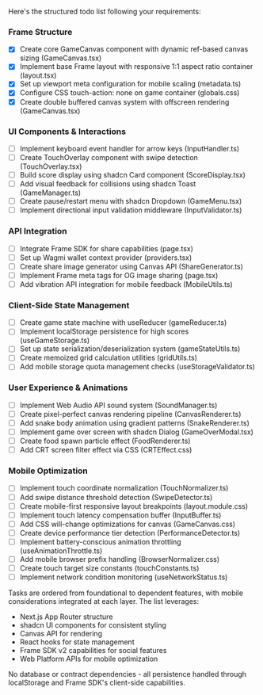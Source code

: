 Here's the structured todo list following your requirements:

### Frame Structure
- [x] Create core GameCanvas component with dynamic ref-based canvas sizing (GameCanvas.tsx)
- [x] Implement base Frame layout with responsive 1:1 aspect ratio container (layout.tsx)
- [x] Set up viewport meta configuration for mobile scaling (metadata.ts)
- [x] Configure CSS touch-action: none on game container (globals.css)
- [x] Create double buffered canvas system with offscreen rendering (GameCanvas.tsx)

### UI Components & Interactions
- [ ] Implement keyboard event handler for arrow keys (InputHandler.ts)
- [ ] Create TouchOverlay component with swipe detection (TouchOverlay.tsx)
- [ ] Build score display using shadcn Card component (ScoreDisplay.tsx)
- [ ] Add visual feedback for collisions using shadcn Toast (GameManager.ts)
- [ ] Create pause/restart menu with shadcn Dropdown (GameMenu.tsx)
- [ ] Implement directional input validation middleware (InputValidator.ts)

### API Integration
- [ ] Integrate Frame SDK for share capabilities (page.tsx)
- [ ] Set up Wagmi wallet context provider (providers.tsx)
- [ ] Create share image generator using Canvas API (ShareGenerator.ts)
- [ ] Implement Frame meta tags for OG image sharing (page.tsx)
- [ ] Add vibration API integration for mobile feedback (MobileUtils.ts)

### Client-Side State Management
- [ ] Create game state machine with useReducer (gameReducer.ts)
- [ ] Implement localStorage persistence for high scores (useGameStorage.ts)
- [ ] Set up state serialization/deserialization system (gameStateUtils.ts)
- [ ] Create memoized grid calculation utilities (gridUtils.ts)
- [ ] Add mobile storage quota management checks (useStorageValidator.ts)

### User Experience & Animations
- [ ] Implement Web Audio API sound system (SoundManager.ts)
- [ ] Create pixel-perfect canvas rendering pipeline (CanvasRenderer.ts)
- [ ] Add snake body animation using gradient patterns (SnakeRenderer.ts)
- [ ] Implement game over screen with shadcn Dialog (GameOverModal.tsx)
- [ ] Create food spawn particle effect (FoodRenderer.ts)
- [ ] Add CRT screen filter effect via CSS (CRTEffect.css)

### Mobile Optimization
- [ ] Implement touch coordinate normalization (TouchNormalizer.ts)
- [ ] Add swipe distance threshold detection (SwipeDetector.ts)
- [ ] Create mobile-first responsive layout breakpoints (layout.module.css)
- [ ] Implement touch latency compensation buffer (InputBuffer.ts)
- [ ] Add CSS will-change optimizations for canvas (GameCanvas.css)
- [ ] Create device performance tier detection (PerformanceDetector.ts)
- [ ] Implement battery-conscious animation throttling (useAnimationThrottle.ts)
- [ ] Add mobile browser prefix handling (BrowserNormalizer.css)
- [ ] Create touch target size constants (touchConstants.ts)
- [ ] Implement network condition monitoring (useNetworkStatus.ts)

Tasks are ordered from foundational to dependent features, with mobile considerations integrated at each layer. The list leverages:
- Next.js App Router structure
- shadcn UI components for consistent styling
- Canvas API for rendering
- React hooks for state management
- Frame SDK v2 capabilities for social features
- Web Platform APIs for mobile optimization

No database or contract dependencies - all persistence handled through localStorage and Frame SDK's client-side capabilities.
